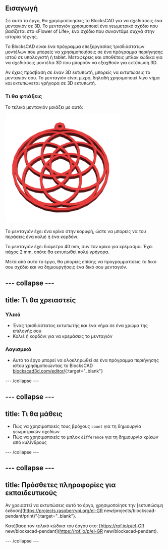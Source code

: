 ## Εισαγωγή

Σε αυτό το έργο, θα χρησιμοποιήσεις το BlocksCAD για να σχεδιάσεις ένα μενταγιόν σε 3D. Το μενταγιόν χρησιμοποιεί ένα γεωμετρικό σχέδιο που βασίζεται στο «Flower of Life», ένα σχέδιο που συναντάμε συχνά στην ιστορία τέχνης.

Το BlocksCAD είναι ένα πρόγραμμα επεξεργασίας τρισδιάστατων μοντέλων που μπορείς να χρησιμοποιήσεις σε ένα πρόγραμμα περιήγησης ιστού σε υπολογιστή ή tablet. Μεταφέρεις και αποθέτεις μπλοκ κώδικα για να σχεδιάσεις μοντέλα 3D που μπορούν να εξαχθούν για εκτύπωση 3D.

Αν έχεις πρόσβαση σε έναν 3D εκτυπωτή, μπορείς να εκτυπώσεις το μενταγιόν σου. Το μενταγιόν είναι μικρό, δηλαδή χρησιμοποιεί λίγο νήμα και εκτυπώνεται γρήγορα σε 3D εκτυπωτή.

### Τι θα φτιάξεις

Το τελικό μενταγιόν μοιάζει με αυτό:

![στιγμιότυπο οθόνης](images/pendant-finished.png)

Το μενταγιόν έχει ένα κρίκο στην κορυφή, ώστε να μπορείς να του περάσεις ένα κολιέ ή ένα κορδόνι.

Το μενταγιόν έχει διάμετρο 40 mm, συν τον κρίκο για κρέμασμα. Έχει πάχος 2 mm, οπότε θα εκτυπωθεί πολύ γρήγορα.

Μετά από αυτό το έργο, θα μπορείς επίσης να προγραμματίσεις το δικό σου σχέδιο και να δημιουργήσεις ένα δικό σου μενταγιόν.

--- collapse ---
---
title: Τι θα χρειαστείς
---

### Υλικό

+ Ένας τρισδιάστατος εκτυπωτής και ένα νήμα σε ένα χρώμα της επιλογής σου
+ Κολιέ ή κορδόνι για να κρεμάσεις το μενταγιόν

### Λογισμικό

+ Αυτό το έργο μπορεί να ολοκληρωθεί σε ένα πρόγραμμα περιήγησης ιστού χρησιμοποιώντας το BlocksCAD [blockscad3d.com/editor/](https://www.blockscad3d.com/editor){:target="_blank"}

--- /collapse ---

--- collapse ---
---
title: Τι θα μάθεις
---

+ Πώς να χρησιμοποιείς τους βρόχους `count` για τη δημιουργία γεωμετρικών σχεδίων
+ Πώς να χρησιμοποιείς το μπλοκ `difference` για τη δημιουργία κρίκων από κυλίνδρους

--- /collapse ---

--- collapse ---
---
title: Πρόσθετες πληροφορίες για εκπαιδευτικούς
---

Αν χρειαστεί να εκτυπώσεις αυτό το έργο, χρησιμοποίησε την [εκτυπώσιμη έκδοση](https://projects.raspberrypi.org/el-GR new/projects/blockscad-pendant/print)"{:target="_blank"}.

Κατέβασε τον τελικό κώδικα του έργου στο: [https://rpf.io/p/el-GR new/blockscad-pendant](https://rpf.io/p/el-GR new/blockscad-pendant).

--- /collapse ---
